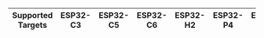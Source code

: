 | Supported Targets | ESP32-C3 | ESP32-C5 | ESP32-C6 | ESP32-H2 | ESP32-P4 | ESP32-S3 |
| ----------------- | -------- | -------- | -------- | -------- | -------- | -------- |

